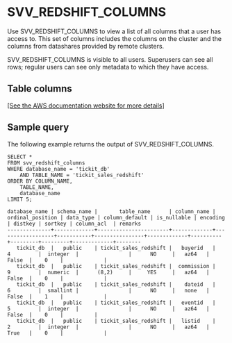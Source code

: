 # SVV\_REDSHIFT\_COLUMNS<a name="r_SVV_REDSHIFT_COLUMNS"></a>

Use SVV\_REDSHIFT\_COLUMNS to view a list of all columns that a user has access to\. This set of columns includes the columns on the cluster and the columns from datashares provided by remote clusters\.

SVV\_REDSHIFT\_COLUMNS is visible to all users\. Superusers can see all rows; regular users can see only metadata to which they have access\. 

## Table columns<a name="r_SVV_REDSHIFT_COLUMNS-table-columns"></a>

[\[See the AWS documentation website for more details\]](http://docs.aws.amazon.com/redshift/latest/dg/r_SVV_REDSHIFT_COLUMNS.html)

## Sample query<a name="r_SVV_REDSHIFT_COLUMNS-sample-query"></a>

The following example returns the output of SVV\_REDSHIFT\_COLUMNS\.

```
SELECT *
FROM svv_redshift_columns
WHERE database_name = 'tickit_db'
    AND TABLE_NAME = 'tickit_sales_redshift'
ORDER BY COLUMN_NAME,
    TABLE_NAME,
    database_name
LIMIT 5;

database_name | schema_name |       table_name      | column_name | ordinal_position | data_type | column_default | is_nullable | encoding | distkey | sortkey | column_acl  | remarks
--------------+-------------+-----------------------+-------------+------------------+-----------+----------------+-------------+----------+---------+---------+-------------+--------
   tickit_db  |   public    | tickit_sales_redshift |   buyerid   |        4         |  integer  |                |      NO     |   az64   |  False  |    0    |             |
   tickit_db  |   public    | tickit_sales_redshift |  commission |        9         |  numeric  |      (8,2)     |     YES     |   az64   |  False  |    0    |             |
   tickit_db  |   public    | tickit_sales_redshift |    dateid   |        6         |  smallint |                |      NO     |   none   |  False  |    1    |             |
   tickit_db  |   public    | tickit_sales_redshift |   eventid   |        5         |  integer  |                |      NO     |   az64   |  False  |    0    |	      |
   tickit_db  |   public    | tickit_sales_redshift |   listid    |        2         |  integer  |                |      NO     |   az64   |  True   |    0    |             |
```